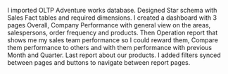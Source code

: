 I imported OLTP Adventure works database.
Designed Star schema with Sales Fact tables and required dimensions.
I created a dashboard with 3 pages	Overall, Company Performance with general view on the areas, salespersons, order frequency and products.
Then Operation report that shows me my sales team performance so I could reward them, Compare them performance to others and with them performance with previous Month and Quarter.
Last report about our products.
I added filters synced between pages and buttons to navigate between report pages.
